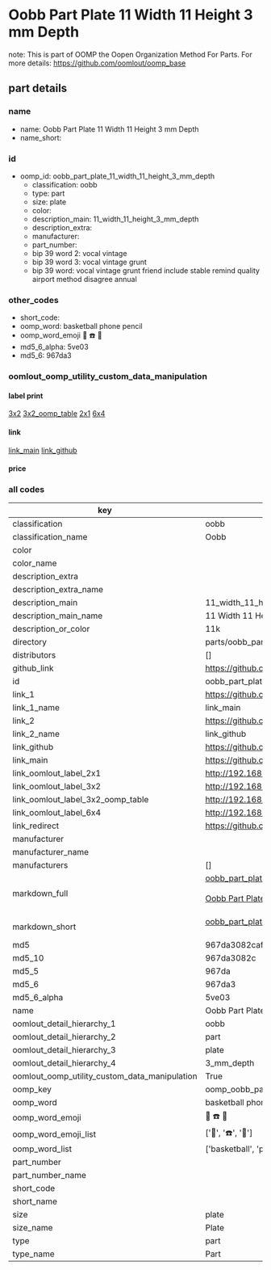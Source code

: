 # Oobb Part Plate 11 Width 11 Height 3 mm Depth  

note: This is part of OOMP the Oopen Organization Method For Parts. For more details: https://github.com/oomlout/oomp_base

##  part details
  







### name
* name: Oobb Part Plate 11 Width 11 Height 3 mm Depth
* name_short: 
### id
* oomp_id: oobb_part_plate_11_width_11_height_3_mm_depth
  * classification: oobb
  * type: part
  * size: plate
  * color: 
  * description_main: 11_width_11_height_3_mm_depth
  * description_extra: 
  * manufacturer: 
  * part_number: 
  * bip 39 word 2: vocal vintage
  * bip 39 word 3: vocal vintage grunt
  * bip 39 word: vocal vintage grunt friend include stable remind quality airport method disagree annual

### other_codes
* short_code: 
* oomp_word: basketball phone pencil
* oomp_word_emoji :basketball: :phone: :pencil:
* md5_6_alpha: 5ve03
* md5_6: 967da3






### oomlout_oomp_utility_custom_data_manipulation
#### label print
[3x2](http://192.168.1.245:1112/?label=oomp%205ve03)
[3x2_oomp_table](http://192.168.1.108:1112/?label=oomp%205ve03)
[2x1](http://192.168.1.242:1112/?label=oomp%205ve03)
[6x4](http://192.168.1.55:1112/?label=oomp%205ve03)    

#### link

[link_main](https://github.com/oomlout/oomlout_oomp_version_1_messy/tree/main/parts/oobb_part_plate_11_width_11_height_3_mm_depth) [link_github](https://github.com/oomlout/oomlout_oomp_version_1_messy/tree/main/parts/oobb_part_plate_11_width_11_height_3_mm_depth)                             

#### price







### all codes 
| key | value |  
| --- | --- |  
| classification | oobb |  
| classification_name | Oobb |  
| color |  |  
| color_name |  |  
| description_extra |  |  
| description_extra_name |  |  
| description_main | 11_width_11_height_3_mm_depth |  
| description_main_name | 11 Width 11 Height 3 mm Depth |  
| description_or_color | 11k |  
| directory | parts/oobb_part_plate_11_width_11_height_3_mm_depth |  
| distributors | [] |  
| github_link | https://github.com/oomlout/oomlout_oomp_part_src/tree/main/parts/oobb_part_plate_11_width_11_height_3_mm_depth |  
| id | oobb_part_plate_11_width_11_height_3_mm_depth |  
| link_1 | https://github.com/oomlout/oomlout_oomp_version_1_messy/tree/main/parts/oobb_part_plate_11_width_11_height_3_mm_depth |  
| link_1_name | link_main |  
| link_2 | https://github.com/oomlout/oomlout_oomp_version_1_messy/tree/main/parts/oobb_part_plate_11_width_11_height_3_mm_depth |  
| link_2_name | link_github |  
| link_github | https://github.com/oomlout/oomlout_oomp_version_1_messy/tree/main/parts/oobb_part_plate_11_width_11_height_3_mm_depth |  
| link_main | https://github.com/oomlout/oomlout_oomp_version_1_messy/tree/main/parts/oobb_part_plate_11_width_11_height_3_mm_depth |  
| link_oomlout_label_2x1 | http://192.168.1.242:1112/?label=oomp%205ve03 |  
| link_oomlout_label_3x2 | http://192.168.1.245:1112/?label=oomp%205ve03 |  
| link_oomlout_label_3x2_oomp_table | http://192.168.1.108:1112/?label=oomp%205ve03 |  
| link_oomlout_label_6x4 | http://192.168.1.55:1112/?label=oomp%205ve03 |  
| link_redirect | https://github.com/oomlout/oomlout_oomp_version_1_messy/tree/main/parts/oobb_part_plate_11_width_11_height_3_mm_depth |  
| manufacturer |  |  
| manufacturer_name |  |  
| manufacturers | [] |  
| markdown_full | [oobb_part_plate_11_width_11_height_3_mm_depth](none)<br>[](none)<br>[Oobb Part Plate 11 Width 11 Height 3 Mm Depth](none)<br><br> |  
| markdown_short | [oobb_part_plate_11_width_11_height_3_mm_depth](none)<br><br> |  
| md5 | 967da3082caf36bb4f3935cece7d0faa |  
| md5_10 | 967da3082c |  
| md5_5 | 967da |  
| md5_6 | 967da3 |  
| md5_6_alpha | 5ve03 |  
| name | Oobb Part Plate 11 Width 11 Height 3 mm Depth |  
| oomlout_detail_hierarchy_1 | oobb |  
| oomlout_detail_hierarchy_2 | part |  
| oomlout_detail_hierarchy_3 | plate |  
| oomlout_detail_hierarchy_4 | 3_mm_depth |  
| oomlout_oomp_utility_custom_data_manipulation | True |  
| oomp_key | oomp_oobb_part_plate_11_width_11_height_3_mm_depth |  
| oomp_word | basketball phone pencil |  
| oomp_word_emoji | :basketball: :phone: :pencil: |  
| oomp_word_emoji_list | [':basketball:', ':phone:', ':pencil:'] |  
| oomp_word_list | ['basketball', 'phone', 'pencil'] |  
| part_number |  |  
| part_number_name |  |  
| short_code |  |  
| short_name |  |  
| size | plate |  
| size_name | Plate |  
| type | part |  
| type_name | Part |  
